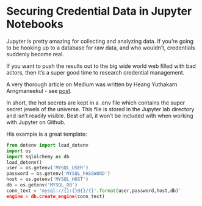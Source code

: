 # Securing Credential Data in Jupyter Notebooks

Jupyter is pretty amazing for collecting and analyzing data.  If you’re going to be hooking up to a database for raw data, and who wouldn’t, credentials suddenly become real.  

If you want to push the results out to the big wide world web filled with bad actors, then it’s a super good time to research credential management.  

A very thorough article on Medium was written by Heang Yuthakarn Arngmaneekul - see [post](https://medium.com/@yuthakarn/how-to-not-show-credential-in-jupyter-notebook-c349f9278466).

In short, the hot secrets are kept in a .env file which contains the super secret jewels of the universe.  This file is stored in the Jupyter lab directory and isn’t readily visible.  Best of all, it won’t be included with when working with Jupyter on Github. 

His example is a great template:

```python
from dotenv import load_dotenv
import os
import sqlalchemy as db
load_dotenv()
user = os.getenv('MYSQL_USER')
password = os.getenv('MYSQL_PASSWORD')
host = os.getenv('MYSQL_HOST')
db = os.getenv('MYSQL_DB')
conn_text = 'mysql://{}:{}@{}/{}'.format(user,password,host,db)'
engine = db.create_engine(conn_text)
```
